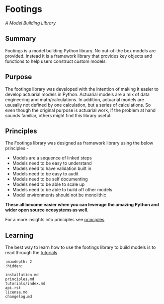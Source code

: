 
# Footings

*A Model Building Library*

## Summary

Footings is a model building Python library. No out-of-the box models are provided. Instead it is a framework library that provides key objects and functions to help users  construct custom models.

## Purpose

The footings library was developed with the intention of making it easier to develop actuarial models in Python. Actuarial models are a mix of data engineering and math/calculations. In addition, actuarial models are ususally not defined by one calculation, but a series of calculations. So even though the original purpose is actuarial work, if the problem at hand sounds familiar, others might find this library useful.

## Principles

The Footings library was designed as framework library using the below principles -

- Models are a sequence of linked steps
- Models need to be easy to understand
- Models need to have validation built in
- Models need to be easy to audit
- Models need to be self documenting
- Models need to be able to scale up
- Models need to be able to build off other models
- Model environments should not be monolithic

**These all become easier when you can leverage the amazing Python and wider open source ecosystems as well.**

For a more insights into principles see [principles](principles.md)

## Learning

The best way to learn how to use the footings library to build models is to read through the [tutorials](tutorials/index.md).


```{toctree}
:maxdepth: 2
:hidden:

installation.md
principles.md
tutorials/index.md
api.rst
license.md
changelog.md
```

